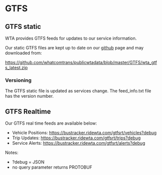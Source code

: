 # GTFS

## GTFS static
​WTA provides GTFS feeds for updates to our service information.

Our static GTFS files are kept up to date on our [github](https://github.com/whatcomtrans/publicwtadata/tree/master/GTFS) page​ and may downloaded from:

https://github.com/whatcomtrans/publicwtadata/blob/master/GTFS/wta_gtfs_latest.zip​​

### Versioning
The GTFS static file is updated as services change.  The feed_info.txt file has the version number.

## GTFS Realtime
Our GTFS real time feeds are available below:
- Vehicle Positions: https://bustracker.ridewta.com/gtfsrt/vehicles?debug
- Trip Updates: https://bustracker.ridewta.com/gtfsrt/trips?debug
- Service Alerts: https://bustracker.ridewta.com/gtfsrt/alerts?debug​

Notes:
- ?debug = JSON
- no query parameter returns PROTOBUF